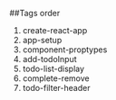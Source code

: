 
##Tags order

1. create-react-app
2. app-setup
3. component-proptypes
4. add-todoInput
5. todo-list-display
6. complete-remove
7. todo-filter-header
